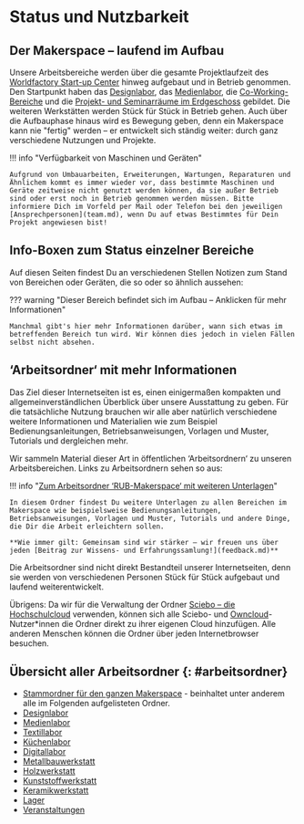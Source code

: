 # Status und Nutzbarkeit

## Der Makerspace – laufend im Aufbau

Unsere Arbeitsbereiche werden über die gesamte Projektlaufzeit des [Worldfactory Start-up Center](https://www.worldfactory.de/) hinweg aufgebaut und in Betrieb genommen. Den Startpunkt haben das [Designlabor](designlabor.md), das [Medienlabor](medienlabor.md), die [Co-Working-Bereiche](coworking.md) und die [Projekt- und Seminarräume im Erdgeschoss](projektraeume.md) gebildet. Die weiteren Werkstätten werden Stück für Stück in Betrieb gehen. Auch über die Aufbauphase hinaus wird es Bewegung geben, denn ein Makerspace kann nie "fertig" werden – er entwickelt sich ständig weiter: durch ganz verschiedene Nutzungen und Projekte. 

!!! info "Verfügbarkeit von Maschinen und Geräten" 

	Aufgrund von Umbauarbeiten, Erweiterungen, Wartungen, Reparaturen und Ähnlichem kommt es immer wieder vor, dass bestimmte Maschinen und Geräte zeitweise nicht genutzt werden können, da sie außer Betrieb sind oder erst noch in Betrieb genommen werden müssen. Bitte informiere Dich im Vorfeld per Mail oder Telefon bei den jeweiligen [Ansprechpersonen](team.md), wenn Du auf etwas Bestimmtes für Dein Projekt angewiesen bist!

## Info-Boxen zum Status einzelner Bereiche

Auf diesen Seiten findest Du an verschiedenen Stellen Notizen zum Stand von Bereichen oder Geräten, die so oder so ähnlich aussehen:

??? warning "Dieser Bereich befindet sich im Aufbau – Anklicken für mehr Informationen"

    Manchmal gibt's hier mehr Informationen darüber, wann sich etwas im betreffenden Bereich tun wird. Wir können dies jedoch in vielen Fällen selbst nicht absehen.

## ‘Arbeitsordner‘ mit mehr Informationen

Das Ziel dieser Internetseiten ist es, einen einigermaßen kompakten und allgemeinverständlichen Überblick über unsere Ausstattung zu geben. Für die tatsächliche Nutzung brauchen wir alle aber natürlich verschiedene weitere Informationen und Materialien wie zum Beispiel Bedienungsanleitungen, Betriebsanweisungen, Vorlagen und Muster, Tutorials und dergleichen mehr. 

Wir sammeln Material dieser Art in öffentlichen ‘Arbeitsordnern‘ zu unseren Arbeitsbereichen. Links zu Arbeitsordnern sehen so aus: 

!!! info "[Zum Arbeitsordner ‘RUB-Makerspace‘ mit weiteren Unterlagen](https://ruhr-uni-bochum.sciebo.de/s/VuFDh7eChe6z1v7)"

    In diesem Ordner findest Du weitere Unterlagen zu allen Bereichen im Makerspace wie beispielsweise Bedienungsanleitungen, Betriebsanweisungen, Vorlagen und Muster, Tutorials und andere Dinge, die Dir die Arbeit erleichtern sollen. 

    **Wie immer gilt: Gemeinsam sind wir stärker – wir freuen uns über jeden [Beitrag zur Wissens- und Erfahrungssamlung!](feedback.md)**

Die Arbeitsordner sind nicht direkt Bestandteil unserer Internetseiten, denn sie werden von verschiedenen Personen Stück für Stück aufgebaut und laufend weiterentwickelt. 

Übrigens: Da wir für die Verwaltung der Ordner [Sciebo – die Hochschulcloud](https://hochschulcloud.nrw/) verwenden, können sich alle Sciebo- und [Owncloud](https://owncloud.com/)-Nutzer\*innen die Ordner direkt zu ihrer eigenen Cloud hinzufügen. Alle anderen Menschen können die Ordner über jeden Internetbrowser besuchen.


## Übersicht aller Arbeitsordner {: #arbeitsordner}

- [Stammordner für den ganzen Makerspace](https://ruhr-uni-bochum.sciebo.de/s/VuFDh7eChe6z1v7) - beinhaltet unter anderem alle im Folgenden aufgelisteten Ordner.
- [Designlabor](https://ruhr-uni-bochum.sciebo.de/s/VuFDh7eChe6z1v7?path=%2FDesignlabor)
- [Medienlabor](https://ruhr-uni-bochum.sciebo.de/s/VuFDh7eChe6z1v7?path=%2FMedienlabor)
- [Textillabor](https://ruhr-uni-bochum.sciebo.de/s/VuFDh7eChe6z1v7?path=%2FTextillabor)
- [Küchenlabor](https://ruhr-uni-bochum.sciebo.de/s/VuFDh7eChe6z1v7?path=%2FKüchenlabor)
- [Digitallabor](https://ruhr-uni-bochum.sciebo.de/s/VuFDh7eChe6z1v7?path=%2FDigitallabor)
- [Metallbauwerkstatt](https://ruhr-uni-bochum.sciebo.de/s/VuFDh7eChe6z1v7?path=%2FMetallbauwerkstatt)
- [Holzwerkstatt](https://ruhr-uni-bochum.sciebo.de/s/VuFDh7eChe6z1v7?path=%2FHolzwerkstatt)
- [Kunststoffwerkstatt](https://ruhr-uni-bochum.sciebo.de/s/VuFDh7eChe6z1v7?path=%2FKunststoffwerkstatt)
- [Keramikwerkstatt](https://ruhr-uni-bochum.sciebo.de/s/VuFDh7eChe6z1v7?path=%2FKeramikwerkstatt)
- [Lager](https://ruhr-uni-bochum.sciebo.de/s/VuFDh7eChe6z1v7?path=%2FLager)
- [Veranstaltungen](https://ruhr-uni-bochum.sciebo.de/s/VuFDh7eChe6z1v7?path=%2FVeranstaltungen)


